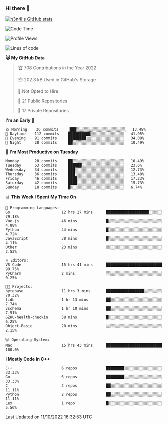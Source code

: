 ### Hi there 👋

[![h3n4l's GitHub stats](https://github-readme-stats.vercel.app/api?username=h3n4l&count_private=true&show_icons=true&theme=radical)](https://github.com/h3n4l/github-readme-stats)

<!--START_SECTION:waka-->
![Code Time](http://img.shields.io/badge/Code%20Time-736%20hrs%205%20mins-blue)

![Profile Views](http://img.shields.io/badge/Profile%20Views-3-blue)

![Lines of code](https://img.shields.io/badge/From%20Hello%20World%20I%27ve%20Written-44%20Thousand%20lines%20of%20code-blue)

**🐱 My GitHub Data** 

> 🏆 708 Contributions in the Year 2022
 > 
> 📦 202.3 kB Used in GitHub's Storage 
 > 
> 🚫 Not Opted to Hire
 > 
> 📜 21 Public Repositories 
 > 
> 🔑 17 Private Repositories  
 > 
**I'm an Early 🐤** 

```text
🌞 Morning    36 commits     ███░░░░░░░░░░░░░░░░░░░░░░   13.48% 
🌆 Daytime    112 commits    ██████████░░░░░░░░░░░░░░░   41.95% 
🌃 Evening    91 commits     ████████░░░░░░░░░░░░░░░░░   34.08% 
🌙 Night      28 commits     ██░░░░░░░░░░░░░░░░░░░░░░░   10.49%

```
📅 **I'm Most Productive on Tuesday** 

```text
Monday       28 commits     ██░░░░░░░░░░░░░░░░░░░░░░░   10.49% 
Tuesday      63 commits     ██████░░░░░░░░░░░░░░░░░░░   23.6% 
Wednesday    34 commits     ███░░░░░░░░░░░░░░░░░░░░░░   12.73% 
Thursday     36 commits     ███░░░░░░░░░░░░░░░░░░░░░░   13.48% 
Friday       46 commits     ████░░░░░░░░░░░░░░░░░░░░░   17.23% 
Saturday     42 commits     ████░░░░░░░░░░░░░░░░░░░░░   15.73% 
Sunday       18 commits     █░░░░░░░░░░░░░░░░░░░░░░░░   6.74%

```


📊 **This Week I Spent My Time On** 

```text
💬 Programming Languages: 
Go                       12 hrs 27 mins      ███████████████████░░░░░░   79.18% 
Vue.js                   46 mins             █░░░░░░░░░░░░░░░░░░░░░░░░   4.88% 
Python                   44 mins             █░░░░░░░░░░░░░░░░░░░░░░░░   4.72% 
JavaScript               38 mins             █░░░░░░░░░░░░░░░░░░░░░░░░   4.11% 
Other                    23 mins             ░░░░░░░░░░░░░░░░░░░░░░░░░   2.53%

🔥 Editors: 
VS Code                  15 hrs 41 mins      █████████████████████████   99.75% 
PyCharm                  2 mins              ░░░░░░░░░░░░░░░░░░░░░░░░░   0.25%

🐱‍💻 Projects: 
bytebase                 11 hrs 3 mins       █████████████████░░░░░░░░   70.32% 
tidb                     1 hr 13 mins        ██░░░░░░░░░░░░░░░░░░░░░░░   7.74% 
vschema                  1 hr 10 mins        ██░░░░░░░░░░░░░░░░░░░░░░░   7.51% 
GZHU-health-checkin      58 mins             █░░░░░░░░░░░░░░░░░░░░░░░░   6.25% 
Object-Basic             20 mins             ░░░░░░░░░░░░░░░░░░░░░░░░░   2.15%

💻 Operating System: 
Mac                      15 hrs 43 mins      █████████████████████████   100.0%

```

**I Mostly Code in C++** 

```text
C++                      6 repos             ████████░░░░░░░░░░░░░░░░░   33.33% 
Go                       6 repos             ████████░░░░░░░░░░░░░░░░░   33.33% 
C                        2 repos             ██░░░░░░░░░░░░░░░░░░░░░░░   11.11% 
Python                   2 repos             ██░░░░░░░░░░░░░░░░░░░░░░░   11.11% 
Lex                      1 repo              █░░░░░░░░░░░░░░░░░░░░░░░░   5.56%

```



 Last Updated on 11/10/2022 16:32:53 UTC
<!--END_SECTION:waka-->

